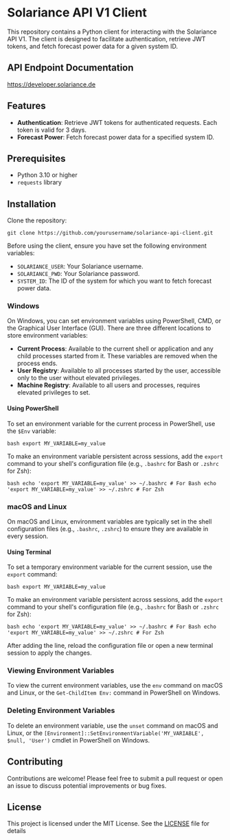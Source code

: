 # Solariance API V1 Client

This repository contains a Python client for interacting with the Solariance API V1. The client is designed to facilitate authentication, retrieve JWT tokens, and fetch forecast power data for a given system ID.

## API Endpoint Documentation
https://developer.solariance.de

## Features

- **Authentication**: Retrieve JWT tokens for authenticated requests. Each token is valid for 3 days.
- **Forecast Power**: Fetch forecast power data for a specified system ID.

## Prerequisites

- Python 3.10 or higher
- `requests` library

## Installation

Clone the repository: 
```
git clone https://github.com/yourusername/solariance-api-client.git
```

Before using the client, ensure you have set the following environment variables:

- `SOLARIANCE_USER`: Your Solariance username.
- `SOLARIANCE_PWD`: Your Solariance password.
- `SYSTEM_ID`: The ID of the system for which you want to fetch forecast power data.

### Windows

On Windows, you can set environment variables using PowerShell, CMD, or the Graphical User Interface (GUI). There are three different locations to store environment variables:

- **Current Process**: Available to the current shell or application and any child processes started from it. These variables are removed when the process ends.
- **User Registry**: Available to all processes started by the user, accessible only to the user without elevated privileges.
- **Machine Registry**: Available to all users and processes, requires elevated privileges to set.

#### Using PowerShell

To set an environment variable for the current process in PowerShell, use the `$Env` variable:
```
bash export MY_VARIABLE=my_value
```
To make an environment variable persistent across sessions, add the `export` command to your shell's configuration file (e.g., `.bashrc` for Bash or `.zshrc` for Zsh):
```
bash echo 'export MY_VARIABLE=my_value' >> ~/.bashrc # For Bash echo 'export MY_VARIABLE=my_value' >> ~/.zshrc # For Zsh
```

### macOS and Linux

On macOS and Linux, environment variables are typically set in the shell configuration files (e.g., `.bashrc`, `.zshrc`) to ensure they are available in every session.

#### Using Terminal

To set a temporary environment variable for the current session, use the `export` command:
```
bash export MY_VARIABLE=my_value
```
To make an environment variable persistent across sessions, add the `export` command to your shell's configuration file (e.g., `.bashrc` for Bash or `.zshrc` for Zsh):
```
bash echo 'export MY_VARIABLE=my_value' >> ~/.bashrc # For Bash echo 'export MY_VARIABLE=my_value' >> ~/.zshrc # For Zsh
```

After adding the line, reload the configuration file or open a new terminal session to apply the changes.

### Viewing Environment Variables

To view the current environment variables, use the `env` command on macOS and Linux, or the `Get-ChildItem Env:` command in PowerShell on Windows.

### Deleting Environment Variables

To delete an environment variable, use the `unset` command on macOS and Linux, or the `[Environment]::SetEnvironmentVariable('MY_VARIABLE', $null, 'User')` cmdlet in PowerShell on Windows.

## Contributing

Contributions are welcome! Please feel free to submit a pull request or open an issue to discuss potential improvements or bug fixes.

## License

This project is licensed under the MIT License. See the [LICENSE](LICENSE) file for details
